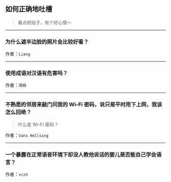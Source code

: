 ## 如何正确地吐槽

> 看点好段子，有个好心情～


 
---

### 为什么遮半边脸的照片会比较好看？

> 


作者：`Liang`

---

### 使用成语对汉语有危害吗？

> 


作者：`周杨`

---

### 不熟悉的邻居来敲门问我的 Wi-Fi 密码，说只是平时用下上网，我该怎么回绝？

> 什么是 Wi-Fi 密码？


作者：`Vans Hellsing`

---

### 一个暴露在正常语音环境下却没人教他说话的婴儿是否能自己学会语言？

> 


作者：`vczh`